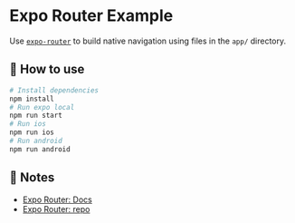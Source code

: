 # Expo Router Example

Use [`expo-router`](https://expo.github.io/router) to build native navigation using files in the `app/` directory.

## 🚀 How to use

```sh
# Install dependencies
npm install 
# Run expo local
npm run start
# Run ios
npm run ios
# Run android
npm run android

```

## 📝 Notes

- [Expo Router: Docs](https://docs.expo.dev/)
- [Expo Router: repo](https://github.com/expo/expo)
